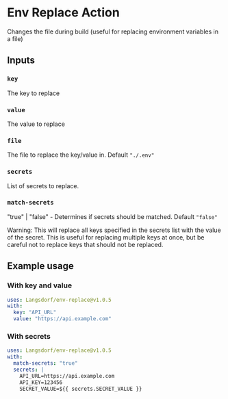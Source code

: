 # Env Replace Action

Changes the file during build (useful for replacing environment variables in a file)

## Inputs

### `key`

The key to replace

### `value`

The value to replace

### `file`

The file to replace the key/value in. Default `"./.env"`

### `secrets`

List of secrets to replace.

### `match-secrets`

"true" | "false" - Determines if secrets should be matched. Default `"false"`

Warning: This will replace all keys specified in the secrets list with the value of the secret. This is useful for replacing multiple keys at once, but be careful not to replace keys that should not be replaced.

## Example usage

### With key and value

```yaml
uses: Langsdorf/env-replace@v1.0.5
with:
  key: "API_URL"
  value: "https://api.example.com"
```

### With secrets

```yaml
uses: Langsdorf/env-replace@v1.0.5
with:
  match-secrets: "true"
  secrets: |
    API_URL=https://api.example.com
    API_KEY=123456
    SECRET_VALUE=${{ secrets.SECRET_VALUE }}
```
